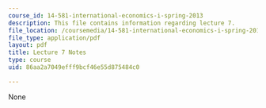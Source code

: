 ```yaml
---
course_id: 14-581-international-economics-i-spring-2013
description: This file contains information regarding lecture 7.
file_location: /coursemedia/14-581-international-economics-i-spring-2013/86aa2a7049efff9bcf46e55d875484c0_MIT14_581S13_classnotes7.pdf
file_type: application/pdf
layout: pdf
title: Lecture 7 Notes
type: course
uid: 86aa2a7049efff9bcf46e55d875484c0

---
```

None